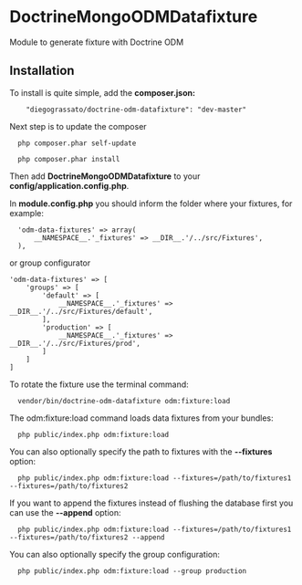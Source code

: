 DoctrineMongoODMDatafixture
============================

Module to generate fixture with Doctrine ODM

Installation
------------

To install is quite simple, add the **composer.json:**

```
    "diegograssato/doctrine-odm-datafixture": "dev-master"
```

Next step is to update the composer

```
  php composer.phar self-update
```

```
  php composer.phar install
```

Then add **DoctrineMongoODMDatafixture** to your **config/application.config.php**.

In **module.config.php** you should inform the folder where your fixtures, for example:

```
  'odm-data-fixtures' => array(
      __NAMESPACE__.'_fixtures' => __DIR__.'/../src/Fixtures',
  ),

```

or group configurator

```
'odm-data-fixtures' => [
    'groups' => [
        'default' => [
            __NAMESPACE__.'_fixtures' => __DIR__.'/../src/Fixtures/default',
        ],
        'production' => [
            __NAMESPACE__.'_fixtures' => __DIR__.'/../src/Fixtures/prod',
        ]
    ]
]
```

To rotate the fixture use the terminal command:

```
  vendor/bin/doctrine-odm-datafixture odm:fixture:load
```

The odm:fixture:load command loads data fixtures from your bundles:

```
  php public/index.php odm:fixture:load
```

You can also optionally specify the path to fixtures with the **--fixtures** option:

```
  php public/index.php odm:fixture:load --fixtures=/path/to/fixtures1 --fixtures=/path/to/fixtures2
```

If you want to append the fixtures instead of flushing the database first you can use the **--append** option:

```
  php public/index.php odm:fixture:load --fixtures=/path/to/fixtures1 --fixtures=/path/to/fixtures2 --append
```

You can also optionally specify the group configuration:

```
  php public/index.php odm:fixture:load --group production
```
